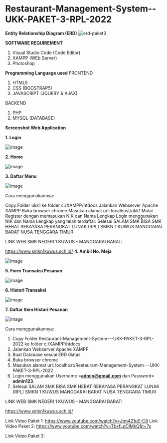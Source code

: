 # Restaurant-Management-System--UKK-PAKET-3-RPL-2022

**Entity Relationship Diagram (ERD)**
![erd-paket3](https://user-images.githubusercontent.com/88584119/155955493-15a17445-04eb-429c-a883-065cd6462b1a.png)

**SOFTWARE REQUIREMENT**
1. Visual Studio Code (Code Editor)
2. XAMPP (WEb Server)
3. Photoshop


**Programming Language used**
FRONTEND
1. HTML5
2. CSS (BOOSTRAP5)
3. JAVASCRIPT (JQUERY & AJAX)

BACKEND
1. PHP
2. MYSQL (DATABASE)

**Screenshot Web Application**

**1. Login**

![image](https://user-images.githubusercontent.com/88584119/155957372-5c47d147-f326-4ebf-bbb7-42636e67724f.png)

**2. Home**

![image](https://user-images.githubusercontent.com/88584119/155958542-e6b2aac8-7b4f-4592-9c43-d3c61aa9a55b.png)

**3. Daftar Menu**

![image](https://user-images.githubusercontent.com/88584119/155958679-b27b2f7e-a5ad-4986-bdb6-8fb03ebad80a.png)


Cara menggunakannya:

Copy Folder ukk1 ke folder c:/XAMPP/htdocs
Jalankan Webserver Apache XAMPP
Buka browser chrome
Masukan alamat url: localhost/ukk1
Mulai Register dengan memasukan NIK dan Nama Lengkap
Login menggunakan NIK dan Nama Lengkap yang telah terdaftar.
Selesai
SALAM SMK BISA SMK HEBAT REKAYASA PERANGKAT LUNAK (RPL) SMKN 1 KUWUS MANGGARAI BARAT NUSA TENGGARA TIMUR

LINK WEB SMK NEGERI 1 KUWUS - MANGGARAI BARAT:

https://www.smkn1kuwus.sch.id/
**4. Ambil No. Meja**

![image](https://user-images.githubusercontent.com/88584119/155958858-7a5f2f2e-ec7d-421c-9911-dff7063a8902.png)

**5. Form Transaksi Pesanan**

![image](https://user-images.githubusercontent.com/88584119/155959043-583418c5-97be-4e7d-8faf-1e5d531e4089.png)

**6. Histori Transaksi**

![image](https://user-images.githubusercontent.com/88584119/155959267-f667f523-369c-4882-8d90-9b00be416bbc.png)

**7. Daftar Item Histori Pesanan**

![image](https://user-images.githubusercontent.com/88584119/155959558-9ffbb2be-856e-4353-9ea5-9411b5e5e166.png)

Cara menggunakannya:

1. Copy Folder Restaurant-Management-System---UKK-PAKET-3-RPL-2022 ke folder c:/XAMPP/htdocs
2. Jalankan Webserver Apache XAMPP
3. Buat Database sesuai ERD diatas
4. Buka browser chrome
5. Masukan alamat url: localhost/Restaurant-Management-System---UKK-PAKET-3-RPL-2022
6. Login menggunakan Username =**admin@gmail.com** dan Password= **admin123**.
7. Selesai
SALAM SMK BISA SMK HEBAT REKAYASA PERANGKAT LUNAK (RPL) SMKN 1 KUWUS MANGGARAI BARAT NUSA TENGGARA TIMUR

LINK WEB SMK NEGERI 1 KUWUS - MANGGARAI BARAT:

https://www.smkn1kuwus.sch.id/

Link Video Paket 1:
https://www.youtube.com/watch?v=Jtm421uE-C8
Link Video Paket 2:
https://www.youtube.com/watch?v=TbxfLpClMkQ&t=7s

Link Video Paket 3:
